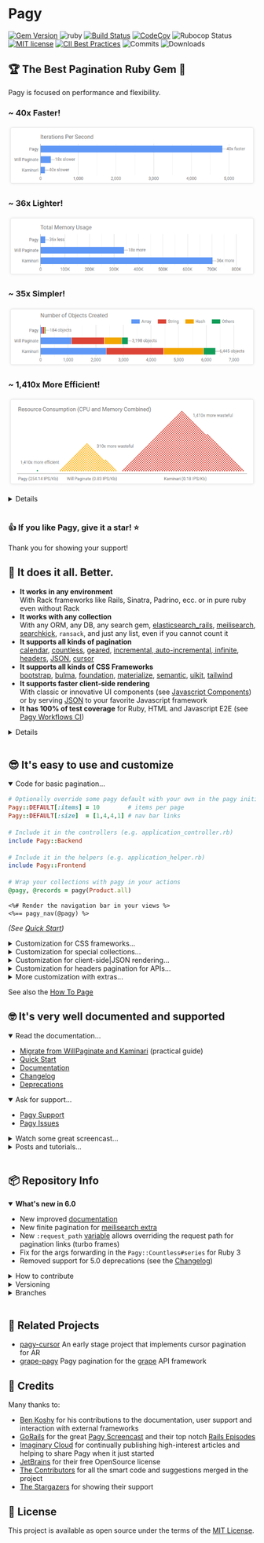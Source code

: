 # Pagy

<span>[![Gem Version](https://img.shields.io/gem/v/pagy.svg?label=pagy&colorA=99004d&colorB=cc0066)](https://rubygems.org/gems/pagy)</span> <span>
![ruby](https://img.shields.io/badge/ruby-2.7+-ruby.svg?colorA=99004d&colorB=cc0066)</span> <span>
[![Build Status](https://img.shields.io/github/actions/workflow/status/ddnexus/pagy/pagy-ci.yml?branch=master)](https://github.com/ddnexus/pagy/actions?query=branch:master)</span> <span>
[![CodeCov](https://img.shields.io/codecov/c/github/ddnexus/pagy.svg?colorA=1f7a1f&colorB=2aa22a)](https://codecov.io/gh/ddnexus/pagy)</span> <span>
![Rubocop Status](https://img.shields.io/badge/rubocop-passing-rubocop.svg?colorA=1f7a1f&colorB=2aa22a)</span> <span>
[![MIT license](https://img.shields.io/badge/license-MIT-mit.svg?colorA=1f7a1f&colorB=2aa22a)](http://opensource.org/licenses/MIT)</span> <span>
 [![CII Best Practices](https://bestpractices.coreinfrastructure.org/projects/4329/badge)](https://bestpractices.coreinfrastructure.org/projects/4329)</span> <span>
![Commits](https://img.shields.io/github/commit-activity/y/ddnexus/pagy.svg?label=commits&colorA=004d99&colorB=0073e6)</span> <span>
![Downloads](https://img.shields.io/gem/dt/pagy.svg?colorA=004d99&colorB=0073e6) </span>

## 🏆 The Best Pagination Ruby Gem 🥇

Pagy is focused on performance and flexibility.

### ~ 40x Faster!

[![IPS Chart](docs/assets/images/ips-chart.png)](https://ddnexus.github.io/pagination-comparison/gems.html#ips-benchmark)

### ~ 36x Lighter!

[![Memory Chart](docs/assets/images/memory-chart.png)](https://ddnexus.github.io/pagination-comparison/gems.html#memory-profile)

### ~ 35x Simpler!

[![Objects Chart](docs/assets/images/objects-chart.png)](https://ddnexus.github.io/pagination-comparison/gems.html#memory-profile)

### ~ 1,410x More Efficient!

[![Resource Consumption Chart](docs/assets/images/resource-consumption-chart.png)](https://ddnexus.github.io/pagination-comparison/gems.html#efficiency-ratio)

<details>

_Each dot in the visualization above represents the resources that Pagy consumes for one full rendering. The other gems consume hundreds of times as much for the same rendering._

_The [IPS/Kb ratio](http://ddnexus.github.io/pagination-comparison/gems.html#efficiency-ratio) is calculated out of speed (IPS) and Memory (Kb): it shows how well each gem uses each Kb of memory it allocates/consumes._

See the [Detailed Gems Comparison](http://ddnexus.github.io/pagination-comparison/gems.html) for full details.

</details>

<br>

### 👍 If you like Pagy, give it a star! ⭐  

Thank you for showing your support!

## 🤩 It does it all. Better.

- **It works in any environment**<br>With Rack frameworks like Rails, Sinatra, Padrino, ecc. or in pure ruby even without Rack
- **It works with any collection**<br>With any ORM, any DB, any search gem, [elasticsearch_rails](https://ddnexus.github.io/pagy/docs/extras/elasticsearch_rails), [meilisearch](https://ddnexus.github.io/pagy/docs/extras/meilisearch), [searchkick](https://ddnexus.github.io/pagy/docs/extras/searchkick), `ransack`, and just any list, even if you cannot count it
- **It supports all kinds of pagination**<br>[calendar](https://ddnexus.github.io/pagy/docs/extras/calendar), [countless](https://ddnexus.github.io/pagy/docs/extras/countless), [geared](https://ddnexus.github.io/pagy/docs/extras/gearbox), [incremental, auto-incremental, infinite](https://ddnexus.github.io/pagy/docs/extras/support), [headers](https://ddnexus.github.io/pagy/docs/extras/headers), [JSON](https://ddnexus.github.io/pagy/docs/extras/metadata), [cursor](https://github.com/Uysim/pagy-cursor)
- **It supports all kinds of CSS Frameworks**<br>[bootstrap](https://ddnexus.github.io/pagy/docs/extras/bootstrap), [bulma](https://ddnexus.github.io/pagy/docs/extras/bulma), [foundation](https://ddnexus.github.io/pagy/docs/extras/foundation), [materialize](https://ddnexus.github.io/pagy/docs/extras/materialize), [semantic](https://ddnexus.github.io/pagy/docs/extras/semantic), [uikit](https://ddnexus.github.io/pagy/docs/extras/uikit), [tailwind](https://ddnexus.github.io/pagy/docs/extras/tailwind)
- **It supports faster client-side rendering**<br>With classic or innovative UI components (see [Javascript Components](https://ddnexus.github.io/pagy/docs/api/javascript/)) or by serving [JSON](https://ddnexus.github.io/pagy/docs/extras/metadata) to your favorite Javascript framework
- **It has 100% of test coverage** for Ruby, HTML and Javascript E2E (see [Pagy Workflows CI](https://github.com/ddnexus/pagy/actions))

<details>

### Code Structure

- **Pagy has a very slim core code** very easy to understand and use.
- **It has a quite fat set of optional extras** that you can explicitly require for very efficient and modular customization _(see [extras](https://ddnexus.github.io/pagy/categories/extras/))_
- **It has no dependencies**: it produces its own HTML, URLs, i18n with its own specialized and fast code
- **Its methods are accessible and overridable** right where you use them (no pesky monkey-patching needed)

### Unlike the other gems

- Pagy is very modular and does not load any unnecessary code in your app _(see [why...](https://ddnexus.github.io/pagy/quick-start#configure))_
- It doesn't impose limits on your code even with collections|scopes that already used `limit` and `offset` _(see [how...](https://ddnexus.github.io/pagy/docs/how-to/#paginate-pre-offset-and-pre-limited-collections))_
- It works with fast helpers OR easy to edit templates _(see [more...](https://ddnexus.github.io/pagy/docs/how-to/#use-templates))_
- It raises real `Pagy::OverflowError` exceptions that you can rescue from _(see [how...](https://ddnexus.github.io/pagy/docs/how-to/#handle-pagyoverflowerror-exceptions))_ or use the [overflow extra](https://ddnexus.github.io/pagy/docs/extras/overflow) for a few ready to use common behaviors
- It does not impose any difficult-to-override logic or output

### Better Components

Besides the classic pagination offered by the `pagy_nav` helpers, you can also use a couple of more performant alternatives:

- [pagy_nav_js](https://ddnexus.github.io/pagy/docs/api/javascript): A faster and lighter classic looking UI, rendered on the client side with optional responsiveness:<br>![bootstrap_nav_js](docs/assets/images/bootstrap_nav_js-w.png)

- [pagy_combo_nav_js](https://ddnexus.github.io/pagy/docs/api/javascript: The fastest and lightest alternative UI _(48x faster, 48x lighter and 2,270x more efficient than Kaminari)_ that combines navigation and pagination info in a single compact element:<br>![bootstrap_combo_nav_js](docs/assets/images/bootstrap_combo_nav_js-w.png)

</details>

<br>

## 😎 It's easy to use and customize

<details open>

<summary>Code for basic pagination...</summary>

```rb
# Optionally override some pagy default with your own in the pagy initializer
Pagy::DEFAULT[:items] = 10        # items per page
Pagy::DEFAULT[:size]  = [1,4,4,1] # nav bar links

# Include it in the controllers (e.g. application_controller.rb)
include Pagy::Backend

# Include it in the helpers (e.g. application_helper.rb)
include Pagy::Frontend

# Wrap your collections with pagy in your actions
@pagy, @records = pagy(Product.all)
```

```erb
<%# Render the navigation bar in your views %>
<%== pagy_nav(@pagy) %>
```

_(See [Quick Start](https://ddnexus.github.io/pagy/quick-start))_

</details>

<details>

<summary>Customization for CSS frameworks...</summary>

```rb
# Require a CSS framework extra in the pagy initializer (e.g. bootstrap)
require 'pagy/extras/bootstrap'
```

```erb
<%# Use it in your views %>
<%== pagy_bootstrap_nav(@pagy) %>
```

_(See the [bootstrap extra](https://ddnexus.github.io/pagy/docs/extras/bootstrap))_

</details>

<details>

<summary>Customization for special collections...</summary>

```rb
# Require some special backend extra in the pagy initializer (e.g. elasticsearch_rails)
require 'pagy/extras/elasticsearch_rails'

# Extend your models (e.g. application_record.rb)
extend Pagy::ElasticsearchRails

# Use it in your actions
response         = Article.pagy_search(params[:q])
@pagy, @response = pagy_elasticsearch_rails(response)
```

_(See the [elasticsearch_rails extra](https://ddnexus.github.io/pagy/docs/extras/elasticsearch_rails))_

</details>

<details>

<summary>Customization for client-side|JSON rendering...</summary>

```ruby
# Require the metadata extra in the pagy initializer
require 'pagy/extras/metadata'

# Use it in your actions
pagy, records = pagy(Product.all)
render json: { data: records,
               pagy: pagy_metadata(pagy) }
```

_(See the [metadata extra](https://ddnexus.github.io/pagy/docs/extras/metadata))_

</details>

<details>

<summary>Customization for headers pagination for APIs...</summary>

```ruby
# Require the headers extra in the pagy initializer
require 'pagy/extras/headers'

# Use it in your actions
pagy, records = pagy(Product.all)
pagy_headers_merge(pagy)
render json: records
```

_(See the [headers extra](https://ddnexus.github.io/pagy/docs/extras/headers))_

</details>

<details>

<summary>More customization with extras...</summary><br>

Extras add special options and manage different components, behaviors, Frontend or Backend environments... usually by just requiring them (and optionally overriding some default).

### Backend Extras

- [arel](https://ddnexus.github.io/pagy/docs/extras/arel): Provides better performance of grouped ActiveRecord collections
- [array](https://ddnexus.github.io/pagy/docs/extras/array): Paginate arrays efficiently.
- [calendar](https://ddnexus.github.io/pagy/docs/extras/calendar): Add pagination filtering by calendar time unit (year, quarter, month, week, day, custom)
- [countless](https://ddnexus.github.io/pagy/docs/extras/countless): Paginate without the need of any count, saving one query per rendering
- [elasticsearch_rails](https://ddnexus.github.io/pagy/docs/extras/elasticsearch_rails): Paginate `ElasticsearchRails` response objects
- [headers](https://ddnexus.github.io/pagy/docs/extras/headers): Add RFC-8288 compliant http response headers (and other helpers) useful for API pagination
- [meilisearch](https://ddnexus.github.io/pagy/docs/extras/meilisearch): Paginate `Meilisearch` results
- [metadata](https://ddnexus.github.io/pagy/docs/extras/metadata): Provides the pagination metadata to Javascript frameworks like Vue.js, react.js, etc.
- [searchkick](https://ddnexus.github.io/pagy/docs/extras/searchkick): Paginate `Searchkick::Results` objects

### Frontend Extras

- [bootstrap](https://ddnexus.github.io/pagy/docs/extras/bootstrap):  Add nav helpers and templates for the Bootstrap [pagination component](https://getbootstrap.com/docs/4.1/components/pagination)
- [bulma](https://ddnexus.github.io/pagy/docs/extras/bulma): Add nav helpers and templates for the Bulma CSS [pagination component](https://bulma.io/documentation/components/pagination)
- [foundation](https://ddnexus.github.io/pagy/docs/extras/foundation): Add nav helpers and templates for the Foundation [pagination component](https://foundation.zurb.com/sites/docs/pagination.html)
- [materialize](https://ddnexus.github.io/pagy/docs/extras/materialize): Add nav helpers for the Materialize CSS [pagination component](https://materializecss.com/pagination.html)
- [navs](https://ddnexus.github.io/pagy/docs/extras/navs): Adds the unstyled versions of the javascript-powered nav helpers.
- [semantic](https://ddnexus.github.io/pagy/docs/extras/semantic): Add nav helpers for the Semantic UI CSS [pagination component](https://semantic-ui.com/collections/menu.html)
- [tailwind](https://ddnexus.github.io/pagy/docs/extras/tailwind): Ready to use style snippet for [Tailwind CSS](https://tailwindcss.com)
- [uikit](https://ddnexus.github.io/pagy/docs/extras/uikit): Add nav helpers and templates for the UIkit [pagination component](https://getuikit.com/docs/pagination)

### Extra Features and Tools

- [Pagy::Console](https://ddnexus.github.io/pagy/docs/api/console/): Use pagy in the irb/rails console even without any app nor configuration
- [gearbox](https://ddnexus.github.io/pagy/docs/extras/gearbox/): Automatically change the number of items per page depending on the page number
- [i18n](https://ddnexus.github.io/pagy/docs/extras/i18n): Use the `I18n` gem instead of the faster pagy-i18n implementation
- [items](https://ddnexus.github.io/pagy/docs/extras/items): Allow the client to request a custom number of items per page with an optional selector UI
- [overflow](https://ddnexus.github.io/pagy/docs/extras/overflow): Allow easy handling of overflowing pages
- [standalone](https://ddnexus.github.io/pagy/docs/extras/standalone): Use pagy without any request object, nor Rack environment/gem, nor any defined `params` method
- [support](https://ddnexus.github.io/pagy/docs/extras/support): Add support for countless or navless pagination (incremental, auto-incremental, infinite pagination).
- [trim](https://ddnexus.github.io/pagy/docs/extras/trim): Remove the `page=1` param from the first page link

</details>

See also the [How To Page](https://ddnexus.github.io/pagy/docs/how-to)

## 🤓 It's very well documented and supported

<details open>

<summary>Read the documentation...</summary>

- [Migrate from WillPaginate and Kaminari](https://ddnexus.github.io/pagy/docs/migration-guide) (practical guide)
- [Quick Start](https://ddnexus.github.io/pagy/quick-start)
- [Documentation](https://ddnexus.github.io/pagy)
- [Changelog](https://ddnexus.github.io/pagy/changelog)
- [Deprecations](https://ddnexus.github.io/pagy/changelog#deprecations)

</details>

<details open>

<summary>Ask for support...</summary>

- [Pagy Support](https://github.com/ddnexus/pagy/discussions/categories/q-a)
- [Pagy Issues](https://github.com/ddnexus/pagy/issues)

</details>

<details>

<summary>Watch some great screencast...</summary>

### GoRails Screencast

[![GoRails Screencast](docs/assets/images/gorails-thumbnail-w360.png)](https://gorails.com/episodes/pagination-with-pagy-gem?autoplay=1)

**Notice**: the `pagy_nav_bootstrap` helper used in the screencast has been renamed as `pagy_bootstrap_nav` since version 2.0

### Mike Rogers Screencast

[![How To Paginate A Collection Using Pagy](docs/assets/images/mike-rogers-w360.jpg)](https://youtu.be/aILtxj_LVuA)

### SupeRails Screencast

[![Ruby on Rails #19 gem Pagy - Ultimate Guide](docs/assets/images/superails-w360.jpg)](https://youtu.be/1tsWL4EjhMo)

### Raul Palacio Screencast (Spanish)

[![Raul Palacio Screncast](docs/assets/images/raul-palacio-w360.jpg)](https://youtu.be/_j3gtKf5rRs)

</details>

<details>

<summary> Posts and tutorials...</summary>

- [Migrate from WillPaginate and Kaminari](https://ddnexus.github.io/pagy/docs/migration-guide) (practical guide)
- [Detailed Gems Comparison](https://ddnexus.github.io/pagination-comparison/gems.html) (charts and analysis)
- [Benchmarks and Memory Profiles Source](http://github.com/ddnexus/pagination-comparison) (Rails app repository)
- [Faster Pagination with Pagy](https://viblo.asia/p/faster-pagination-with-pagy-Eb85ok9W52G) introductory tutorial by Sirajus Salekin
- [Pagy with Templates Minipost](https://www.aloucaslabs.com/miniposts/how-to-install-pagy-gem-with-a-custom-pagination-template-on-a-ruby-on-rails-application) by aloucas
- [Pagination with Pagy](https://www.imaginarycloud.com/blog/paginating-ruby-on-rails-apps-with-pagy) by Tiago Franco
- [Quick guide for Pagy with Sinatra and Sequel](https://medium.com/@vfreefly/how-to-use-pagy-with-sequel-and-sinatra-157dfec1c417) by Victor Afanasev
- [Integrating Pagy with Hanami](http://katafrakt.me/2018/06/01/integrating-pagy-with-hanami/) by Paweł Świątkowski
- [Stateful Tabs with Pagy](https://www.imaginarycloud.com/blog/how-to-paginate-ruby-on-rails-apps-with-pagy) by Chris Seelus
- [Endless Scroll / Infinite Loading with Turbo Streams & Stimulus](https://www.stefanwienert.de/blog/2021/04/17/endless-scroll-with-turbo-streams/) by Stefan Wienert
- [Pagination with Hotwire](https://www.beflagrant.com/blog/pagination-with-hotwire) by Jonathan Greenberg
- [Pagination and infinite scrolling with Rails and the Hotwire stack](https://www.colby.so/posts/pagination-and-infinite-scrolling-with-hotwire) by David Colby
- [Pagination for Beginners: What is it? Why bother?](https://benkoshy.github.io/2021/11/03/pagination-basics.html) by Ben Koshy.
- [Handling Pagination When POSTing Complex Search Forms](https://benkoshy.github.io/2019/10/09/paginating-search-results-with-a-post-request.html) by Ben Koshy.
- [How to Override pagy methods only in specific circumstances](https://benkoshy.github.io/2020/02/01/overriding-pagy-methods.html) by Ben Koshy.
- [How to make your pagination links sticky + bounce at the bottom of your page](https://benkoshy.github.io/2020/09/15/sticky-menu.html) by Ben Koshy.
- [日本語の投稿](https://qiita.com/search?q=pagy)
- [한국어 튜토리얼](https://kbs4674.tistory.com/72)

</details>

<br>

## 📦 Repository Info

<details open>

<summary><b>What's new in 6.0</b></summary>

- New improved [documentation](https://ddnexus.github.io/pagy)
- New finite pagination for [meilisearch extra](https://ddnexus.github.io/pagy/docs/extras/meilisearch)
- New `:request_path` [variable](https://ddnexus.github.io/pagy/docs/api/pagy/#other-variables) allows overriding the request path for pagination links (turbo frames)
- Fix for the args forwarding in the `Pagy::Countless#series` for Ruby 3
- Removed support for 5.0 deprecations (see the [Changelog](https://ddnexus.github.io/pagy/changelog))

</details>

<details>

<summary>How to contribute</summary>

- Pull Requests are welcome!
- For simple contribution you can quickly check your changes with the [Pagy::Console](https://ddnexus.github.io/pagy/docs/api/console/) or with the single file [pagy_standalone_app.ru](https://github.com/ddnexus/pagy/blob/master/apps/pagy_standalone_app.ru).
- If you Create A Pull Request, please ensure that the "All checks have passed" indicator gets green light on the Pull Request page (if it's not enabled, a maintainer will enable it for you).

</details>

<details>

<summary>Versioning</summary>

- Pagy follows the [Semantic Versioning 2.0.0](https://semver.org/). Please, check the [Changelog](https://ddnexus.github.io/pagy/changelog) for breaking changes introduced by mayor versions. Using [pessimistic version constraint](https://guides.rubygems.org/patterns/#pessimistic-version-constraint) in your Gemfile will ensure smooth upgrades.

</details>

<details>

<summary>Branches</summary>

- The `master` branch is the latest rubygem-published release. It also contains docs and comment changes that don't affect the published code. It is never force-pushed.
- The `dev` branch is the development branch with the new code that will be merged in the next release. It could be force-pushed.
- Expect any other branch to be experimental, force-pushed, rebased and/or deleted even without merging.

</details>

<br>

## 💞 Related Projects

- [pagy-cursor](https://github.com/Uysim/pagy-cursor) An early stage project that implements cursor pagination for AR
- [grape-pagy](https://github.com/bsm/grape-pagy) Pagy pagination for the [grape](https://github.com/ruby-grape/grape) API framework

## 👏 Credits

Many thanks to:

- [Ben Koshy](https://github.com/benkoshy) for his contributions to the documentation, user support and interaction with external frameworks
- [GoRails](https://gorails.com) for the great [Pagy Screencast](https://gorails.com/episodes/pagination-with-pagy-gem?autoplay=1) and their top notch [Rails Episodes](https://gorails.com/episodes)
- [Imaginary Cloud](https://www.imaginarycloud.com) for continually publishing high-interest articles and helping to share Pagy when it just started
- [JetBrains](http://www.jetbrains.com?from=https%3A%2F%2Fgithub.com%2Fddnexus%2Fpagy) for their free OpenSource license
- [The Contributors](https://github.com/ddnexus/pagy/graphs/contributors) for all the smart code and suggestions merged in the project
- [The Stargazers](https://github.com/ddnexus/pagy/stargazers) for showing their support

## 📃 License

This project is available as open source under the terms of the [MIT License](https://opensource.org/licenses/MIT).
